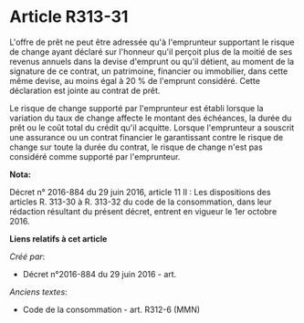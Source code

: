 # Article R313-31

L'offre de prêt ne peut être adressée qu'à l'emprunteur supportant le risque de change ayant déclaré sur l'honneur qu'il
perçoit plus de la moitié de ses revenus annuels dans la devise d'emprunt ou qu'il détient, au moment de la signature de ce
contrat, un patrimoine, financier ou immobilier, dans cette même devise, au moins égal à 20 % de l'emprunt considéré. Cette
déclaration est jointe au contrat de prêt.

Le risque de change supporté par l'emprunteur est établi lorsque la variation du taux de change affecte le montant des
échéances, la durée du prêt ou le coût total du crédit qu'il acquitte. Lorsque l'emprunteur a souscrit une assurance ou un
contrat financier le garantissant contre le risque de change sur toute la durée du contrat, le risque de change n'est pas
considéré comme supporté par l'emprunteur.

**Nota:**

Décret n° 2016-884 du 29 juin 2016, article 11 II : Les dispositions des articles R. 313-30 à R. 313-32 du code de la
consommation, dans leur rédaction résultant du présent décret, entrent en vigueur le 1er octobre 2016.

**Liens relatifs à cet article**

_Créé par_:

  - Décret n°2016-884 du 29 juin 2016 - art.

_Anciens textes_:

  - Code de la consommation - art. R312-6 (MMN)

